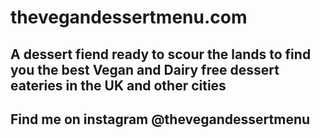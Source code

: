 # thevegandessertmenu.com

## A dessert fiend ready to scour the lands to find you the best Vegan and Dairy free dessert eateries in the UK and other cities 

## Find me on instagram @thevegandessertmenu
